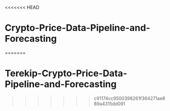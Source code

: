 <<<<<<< HEAD
# Crypto-Price-Data-Pipeline-and-Forecasting
=======
# Terekip-Crypto-Price-Data-Pipeline-and-Forecasting
>>>>>>> c91174cc9500398261f364271ae889a4315dd091

